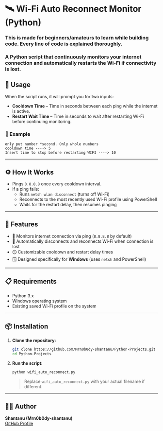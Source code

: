 # 🛰️ Wi-Fi Auto Reconnect Monitor (Python)
### This is made for beginners/amateurs to learn while building code. Every line of code is explained thoroughly.
### A Python script that continuously monitors your internet connection and automatically **restarts the Wi-Fi** if connectivity is lost.


## 🚀 Usage

When the script runs, it will prompt you for two inputs:

- **Cooldown Time** – Time in seconds between each ping while the internet is active.
- **Restart Wait Time** – Time in seconds to wait after restarting Wi-Fi before continuing monitoring.

### 🔄 Example

```text
only put number *second. Only whole numbers
cooldown time ----> 5
Insert time to stop before restarting WIFI ----> 10
```

---
## ⚙️ How It Works

- Pings `8.8.8.8` once every cooldown interval.
- If a ping fails:
  - Runs `netsh wlan disconnect` (turns off Wi-Fi)
  - Reconnects to the most recently used Wi-Fi profile using PowerShell
  - Waits for the restart delay, then resumes pinging

---

## 🔧 Features

- 📡 Monitors internet connection via ping (`8.8.8.8` by default)
- 🔌 Automatically disconnects and reconnects Wi-Fi when connection is lost
- ⏲️ Customizable cooldown and restart delay times
- 🪟 Designed specifically for **Windows** (uses `netsh` and PowerShell)

---

## 📋 Requirements

- Python 3.x
- Windows operating system
- Existing saved Wi-Fi profile on the system

---

## 📦 Installation

1. **Clone the repository:**

   ```bash
   git clone https://github.com/Mrn0b0dy-shantanu/Python-Projects.git
   cd Python-Projects
   ```

2. **Run the script:**

   ```bash
   python wifi_auto_reconnect.py
   ```

   > Replace `wifi_auto_reconnect.py` with your actual filename if different.

---




## 🙋‍♂️ Author

**Shantanu (Mrn0b0dy-shantanu)**  
[GitHub Profile](https://github.com/Mrn0b0dy-shantanu)
